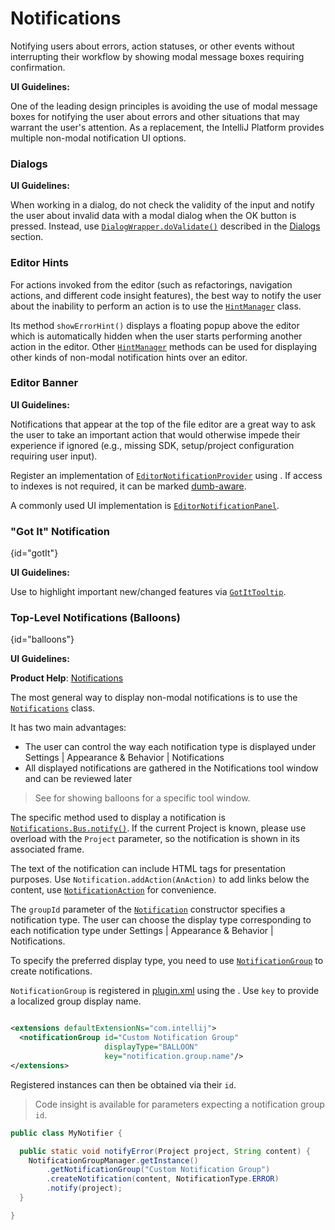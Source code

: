 <!-- Copyright 2000-2025 JetBrains s.r.o. and contributors. Use of this source code is governed by the Apache 2.0 license. -->

# Notifications

<link-summary>Notifying users about errors, action statuses, or other events without interrupting their workflow by showing modal message boxes requiring confirmation.</link-summary>

<tldr>

**UI Guidelines:** [](notification_types.md)

</tldr>

One of the leading design principles is avoiding the use of modal message boxes for notifying the user about errors and other situations that may warrant the user's attention.
As a replacement, the IntelliJ Platform provides multiple non-modal notification UI options.

### Dialogs

<tldr>

**UI Guidelines:** [](validation_errors.md)

</tldr>

When working in a dialog, do not check the validity of the input and notify the user about invalid data with a modal dialog when the <control>OK</control> button is pressed.
Instead, use
[`DialogWrapper.doValidate()`](%gh-ic%/platform/platform-api/src/com/intellij/openapi/ui/DialogWrapper.java)
described in the [Dialogs](dialog_wrapper.md#input-validation) section.

### Editor Hints

For actions invoked from the editor (such as refactorings, navigation actions, and different code insight features), the best way to notify the user about the inability to perform an action is to use the [`HintManager`](%gh-ic%/platform/platform-api/src/com/intellij/codeInsight/hint/HintManager.java) class.

Its method `showErrorHint()` displays a floating popup above the editor which is automatically hidden when the user starts performing another action in the editor.
Other [`HintManager`](%gh-ic%/platform/platform-api/src/com/intellij/codeInsight/hint/HintManager.java) methods can be used for displaying other kinds of non-modal notification hints over an editor.

### Editor Banner

<tldr>

**UI Guidelines:** [](banner.md)

</tldr>

Notifications that appear at the top of the file editor are a great way to ask the user to take an important action that would otherwise impede their experience if ignored (e.g., missing SDK, setup/project configuration requiring user input).

Register an implementation of [`EditorNotificationProvider`](%gh-ic%/platform/platform-api/src/com/intellij/ui/EditorNotificationProvider.java)
using <include from="snippets.topic" element-id="ep"><var name="ep" value="com.intellij.editorNotificationProvider"/></include>.
If access to indexes is not required, it can be marked [dumb-aware](indexing_and_psi_stubs.md#DumbAwareAPI).

A commonly used UI implementation is [`EditorNotificationPanel`](%gh-ic%/platform/platform-api/src/com/intellij/ui/EditorNotificationPanel.java).

### "Got It" Notification

{id="gotIt"}

<tldr>

**UI Guidelines:** [](got_it_tooltip.md)

</tldr>

Use to highlight important new/changed features via [`GotItTooltip`](%gh-ic%/platform/platform-impl/src/com/intellij/ui/GotItTooltip.kt).

### Top-Level Notifications (Balloons)

{id="balloons"}

<tldr>

**UI Guidelines:** [](balloon.md)

**Product Help**: [Notifications](https://www.jetbrains.com/help/idea/notifications.html)

</tldr>

The most general way to display non-modal notifications is to use the [`Notifications`](%gh-ic%/platform/ide-core/src/com/intellij/notification/Notifications.java) class.

It has two main advantages:

* The user can control the way each notification type is displayed under <ui-path>Settings | Appearance & Behavior | Notifications</ui-path>
* All displayed notifications are gathered in the <control>Notifications</control> tool window and can be reviewed later

> See [](tool_windows.md#tool-window-notification) for showing balloons for a specific tool window.

The specific method used to display a notification is [`Notifications.Bus.notify()`](%gh-ic%/platform/ide-core/src/com/intellij/notification/Notifications.java).
If the current Project is known, please use overload with the ` Project ` parameter, so the notification is shown in its associated frame.

The text of the notification can include HTML tags for presentation purposes.
Use `Notification.addAction(AnAction)` to add links below the content, use [`NotificationAction`](%gh-ic%/platform/ide-core/src/com/intellij/notification/NotificationAction.java) for convenience.

The `groupId` parameter of the [`Notification`](%gh-ic%/platform/ide-core/src/com/intellij/notification/Notification.java) constructor specifies a notification type.
The user can choose the display type corresponding to each notification type under <ui-path>Settings | Appearance & Behavior | Notifications</ui-path>.

To specify the preferred display type, you need to use [`NotificationGroup`](%gh-ic%/platform/ide-core/src/com/intellij/notification/NotificationGroup.kt) to create notifications.

`NotificationGroup` is registered in <path>[plugin.xml](plugin_configuration_file.md)</path> using
the <include from="snippets.topic" element-id="ep"><var name="ep" value="com.intellij.notificationGroup"/></include>.
Use `key` to provide a localized group display name.

```xml

<extensions defaultExtensionNs="com.intellij">
  <notificationGroup id="Custom Notification Group"
                     displayType="BALLOON"
                     key="notification.group.name"/>
</extensions>
```

Registered instances can then be obtained via their `id`.

> Code insight is available for parameters expecting a notification group `id`.
>


```java
public class MyNotifier {

  public static void notifyError(Project project, String content) {
    NotificationGroupManager.getInstance()
        .getNotificationGroup("Custom Notification Group")
        .createNotification(content, NotificationType.ERROR)
        .notify(project);
  }

}
```
